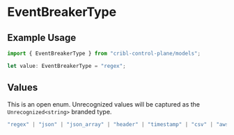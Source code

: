 # EventBreakerType

## Example Usage

```typescript
import { EventBreakerType } from "cribl-control-plane/models";

let value: EventBreakerType = "regex";
```

## Values

This is an open enum. Unrecognized values will be captured as the `Unrecognized<string>` branded type.

```typescript
"regex" | "json" | "json_array" | "header" | "timestamp" | "csv" | "aws_cloudtrail" | "aws_vpcflow" | Unrecognized<string>
```